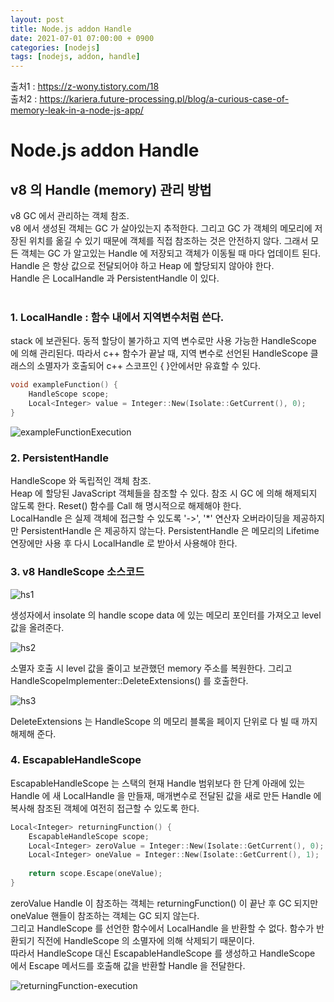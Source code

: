 ```yaml
---
layout: post
title: Node.js addon Handle
date: 2021-07-01 07:00:00 + 0900
categories: [nodejs]
tags: [nodejs, addon, handle]
---
```


출처1 : https://z-wony.tistory.com/18   
출처2 : https://kariera.future-processing.pl/blog/a-curious-case-of-memory-leak-in-a-node-js-app/

# Node.js addon Handle

## v8 의 Handle (memory) 관리 방법
v8 GC 에서 관리하는 객체 참조.   
v8 에서 생성된 객체는 GC 가 살아있는지 추적한다. 그리고 GC 가 객체의 메모리에 저장된 위치를 옮길 수 있기 때문에 객체를 직접 참조하는 것은 안전하지 않다. 그래서 모든 객체는 GC 가 알고있는 Handle 에 저장되고 객체가 이동될 때 마다 업데이트 된다. Handle 은 항상 값으로 전달되어야 하고 Heap 에 할당되지 않아야 한다.   
Handle 은 LocalHandle 과 PersistentHandle 이 있다.   
<br/>

### 1. LocalHandle : 함수 내에서 지역변수처럼 쓴다.  
stack 에 보관된다. 동적 할당이 불가하고 지역 변수로만 사용 가능한 HandleScope 에 의해 관리된다. 따라서 c++ 함수가 끝날 때, 지역 변수로 선언된 HandleScope 클래스의 소멸자가 호출되어 c++ 스코프인 { }안에서만 유효할 수 있다.

```cpp
void exampleFunction() { 
    HandleScope scope; 
    Local<Integer> value = Integer::New(Isolate::GetCurrent(), 0);
}
```

![exampleFunctionExecution](https://user-images.githubusercontent.com/13375810/124052097-b85cd180-da58-11eb-977b-0d588acc191f.gif)
<br/>

### 2. PersistentHandle
HandleScope 와 독립적인 객체 참조.   
Heap 에 할당된 JavaScript 객체들을 참조할 수 있다. 참조 시 GC 에 의해 해제되지 않도록 한다. Reset() 함수를 Call 해 명시적으로 해제해야 한다.   
LocalHandle 은 실제 객체에 접근할 수 있도록 '->', '*' 연산자 오버라이딩을 제공하지만 PersistentHandle 은 제공하지 않는다. PersistentHandle 은 메모리의 Lifetime 연장에만 사용 후 다시 LocalHandle 로 받아서 사용해야 한다.
<br/>

### 3. v8 HandleScope 소스코드
![hs1](https://user-images.githubusercontent.com/13375810/124055244-82225080-da5e-11eb-8906-7aea8d13646b.png)   

생성자에서 insolate 의 handle scope data 에 있는 메모리 포인터를 가져오고 level 값을 올려준다.   

![hs2](https://user-images.githubusercontent.com/13375810/124055422-d4637180-da5e-11eb-8439-0fdfcd546d24.png)   

소멸자 호출 시 level 값을 줄이고 보관했던 memory 주소를 복원한다. 그리고 HandleScopeImplementer::DeleteExtensions() 를 호출한다.   

![hs3](https://user-images.githubusercontent.com/13375810/124055533-0aa0f100-da5f-11eb-8c20-f3786a90303d.png)   

DeleteExtensions 는 HandleScope 의 메모리 블록을 페이지 단위로 다 빌 때 까지 해제해 준다.
<br/>

### 4. EscapableHandleScope
EscapableHandleScope 는 스택의 현재 Handle 범위보다 한 단계 아래에 있는 Handle 에 새 LocalHandle 을 만들재, 매개변수로 전달된 값을 새로 만든 Handle 에 복사해 참조된 객체에 여전히 접근할 수 있도록 한다.

```cpp
Local<Integer> returningFunction() { 
    EscapableHandleScope scope; 
    Local<Integer> zeroValue = Integer::New(Isolate::GetCurrent(), 0); 
    Local<Integer> oneValue = Integer::New(Isolate::GetCurrent(), 1); 
    
    return scope.Escape(oneValue);
}
```

zeroValue Handle 이 참조하는 객체는 returningFunction() 이 끝난 후 GC 되지만 oneValue 핸들이 참조하는 객체는 GC 되지 않는다.   
그리고 HandleScope 를 선언한 함수에서 LocalHandle 을 반환할 수 없다. 함수가 반환되기 직전에 HandleScope 의 소멸자에 의해 삭제되기 때문이다.   
따라서 HandleScope 대신 EscapableHandleScope 를 생성하고 HandleScope 에서 Escape 메서드를 호출해 값을 반환할 Handle 을 전달한다.

![returningFunction-execution](https://user-images.githubusercontent.com/13375810/124079764-86f9fb00-da84-11eb-968c-9b30c0be927c.gif)


